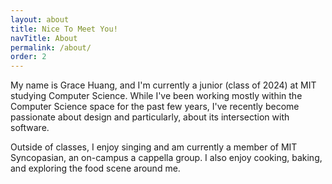```yaml
---
layout: about
title: Nice To Meet You!
navTitle: About
permalink: /about/
order: 2
---
```


My name is Grace Huang, and I'm currently a junior (class of 2024) at MIT studying Computer Science. While I've been working mostly within the Computer Science space for the past few years, I've recently become passionate about design and particularly, about its intersection with software. 

Outside of classes, I enjoy singing and am currently a member of MIT Syncopasian, an on-campus a cappella group. I also enjoy cooking, baking, and exploring the food scene around me.